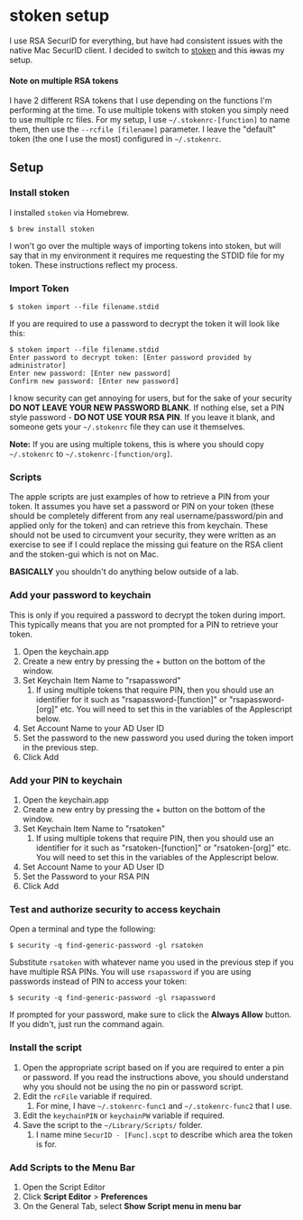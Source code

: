 # stoken setup

I use RSA SecurID for everything, but have had consistent issues with the native Mac SecurID client.  I decided to switch to [stoken](https://github.com/cernekee/stoken) and this ~~is~~was my setup.

#### Note on multiple RSA tokens

I have 2 different RSA tokens that I use depending on the functions I'm performing at the time.  To use multiple tokens with stoken you simply need to use multiple rc files.  For my setup, I use ```~/.stokenrc-[function]``` to name them, then use the ```--rcfile [filename]``` parameter.  I leave the "default" token (the one I use the most) configured in ```~/.stokenrc```.

## Setup

### Install stoken

I installed ```stoken``` via Homebrew.

```shell
$ brew install stoken
```

I won't go over the multiple ways of importing tokens into stoken, but will say that in my environment it requires me requesting the STDID file for my token.  These instructions reflect my process.

### Import Token

```shell
$ stoken import --file filename.stdid
```

If you are required to use a password to decrypt the token it will look like this:

```shell
$ stoken import --file filename.stdid
Enter password to decrypt token: [Enter password provided by administrator]
Enter new password: [Enter new password]
Confirm new password: [Enter new password]
```

I know security can get annoying for users, but for the sake of your security **DO NOT LEAVE YOUR NEW PASSWORD BLANK**. If nothing else, set a PIN style password - **DO NOT USE YOUR RSA PIN**. If you leave it blank, and someone gets your ```~/.stokenrc``` file they can use it themselves.

**Note:** If you are using multiple tokens, this is where you should copy ```~/.stokenrc``` to ```~/.stokenrc-[function/org]```.

### Scripts

The apple scripts are just examples of how to retrieve a PIN from your token.  It assumes you have set a password or PIN on your token (these should be completely different from any real username/password/pin and applied only for the token) and can retrieve this from keychain.  These should not be used to circumvent your security, they were written as an exercise to see if I could replace the missing gui feature on the RSA client and the stoken-gui which is not on Mac.

**BASICALLY** you shouldn't do anything below outside of a lab.

### Add your password to keychain

This is only if you required a password to decrypt the token during import.  This typically means that you are not prompted for a PIN to retrieve your token.  

1. Open the keychain.app
1. Create a new entry by pressing the + button on the bottom of the window.
1. Set Keychain Item Name to "rsapassword"
   1. If using multiple tokens that require PIN, then you should use an identifier for it such as "rsapassword-[function]" or "rsapassword-[org]" etc.  You will need to set this in the variables of the Applescript below.
1. Set Account Name to your AD User ID
1. Set the password to the new password you used during the token import in the previous step.
1. Click Add

### Add your PIN to keychain

1. Open the keychain.app
1. Create a new entry by pressing the + button on the bottom of the window.
1. Set Keychain Item Name to "rsatoken"
   1. If using multiple tokens that require PIN, then you should use an identifier for it such as "rsatoken-[function]" or "rsatoken-[org]" etc.  You will need to set this in the variables of the Applescript below.
1. Set Account Name to your AD User ID
1. Set the Password to your RSA PIN
1. Click Add

### Test and authorize security to access keychain

Open a terminal and type the following:

```shell
$ security -q find-generic-password -gl rsatoken
```

Substitute ```rsatoken``` with whatever name you used in the previous step if you have multiple RSA PINs.  You will use ```rsapassword``` if you are using passwords instead of PIN to access your token:

```shell
$ security -q find-generic-password -gl rsapassword
```

If prompted for your password, make sure to click the **Always Allow** button.  If you didn't, just run the command again.

### Install the script

1. Open the appropriate script based on if you are required to enter a pin or password.  If you read the instructions above, you should understand why you should not be using the no pin or password script.
1. Edit the ```rcFile``` variable if required.
   1. For mine, I have ```~/.stokenrc-func1``` and ```~/.stokenrc-func2``` that I use.
1. Edit the ```keychainPIN``` or ```keychainPW``` variable if required.
1. Save the script to the ```~/Library/Scripts/``` folder.
   1. I name mine ```SecurID - [Func].scpt``` to describe which area the token is for.

### Add Scripts to the Menu Bar

1. Open the Script Editor
1. Click **Script Editor** > **Preferences**
1. On the General Tab, select **Show Script menu in menu bar**

